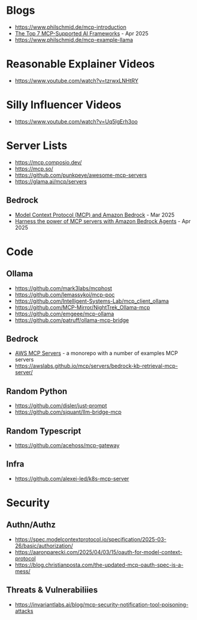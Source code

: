 # Blogs
- https://www.philschmid.de/mcp-introduction
- [The Top 7 MCP-Supported AI Frameworks](https://medium.com/@amosgyamfi/the-top-7-mcp-supported-ai-frameworks-a8e5030c87ab) - Apr 2025
- https://www.philschmid.de/mcp-example-llama

# Reasonable Explainer Videos
- https://www.youtube.com/watch?v=tzrwxLNHtRY

# Silly Influencer Videos
- https://www.youtube.com/watch?v=Uq5lgErh3oo

# Server Lists
- https://mcp.composio.dev/
- https://mcp.so/
- https://github.com/punkpeye/awesome-mcp-servers
- https://glama.ai/mcp/servers

## Bedrock
- [Model Context Protocol (MCP) and Amazon Bedrock](https://community.aws/content/2uFvyCPQt7KcMxD9ldsJyjZM1Wp/model-context-protocol-mcp-and-amazon-bedrock?lang=en) - Mar 2025
- [Harness the power of MCP servers with Amazon Bedrock Agents](https://aws.amazon.com/blogs/machine-learning/harness-the-power-of-mcp-servers-with-amazon-bedrock-agents/) - Apr 2025

# Code
## Ollama 
- https://github.com/mark3labs/mcphost
- https://github.com/lemassykoi/mcp-poc
- https://github.com/Intelligent-Systems-Lab/mcp_client_ollama
- https://github.com/MCP-Mirror/NightTrek_Ollama-mcp
- https://github.com/emgeee/mcp-ollama
- https://github.com/patruff/ollama-mcp-bridge

## Bedrock
- [AWS MCP Servers](https://github.com/awslabs/mcp/) - a monorepo with a number of examples MCP servers 
- https://awslabs.github.io/mcp/servers/bedrock-kb-retrieval-mcp-server/

## Random Python
- https://github.com/disler/just-prompt
- https://github.com/sjquant/llm-bridge-mcp

## Random Typescript
- https://github.com/acehoss/mcp-gateway

## Infra
- https://github.com/alexei-led/k8s-mcp-server


# Security
## Authn/Authz
- https://spec.modelcontextprotocol.io/specification/2025-03-26/basic/authorization/
- https://aaronparecki.com/2025/04/03/15/oauth-for-model-context-protocol
- https://blog.christianposta.com/the-updated-mcp-oauth-spec-is-a-mess/

## Threats & Vulnerabiliies
- https://invariantlabs.ai/blog/mcp-security-notification-tool-poisoning-attacks
